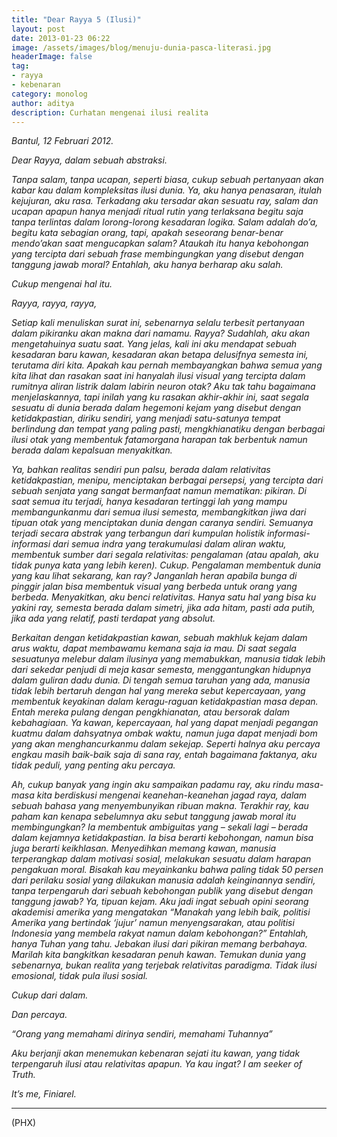 ```yaml
---
title: "Dear Rayya 5 (Ilusi)"
layout: post
date: 2013-01-23 06:22
image: /assets/images/blog/menuju-dunia-pasca-literasi.jpg
headerImage: false
tag:
- rayya
- kebenaran
category: monolog
author: aditya 
description: Curhatan mengenai ilusi realita
---
```


_Bantul, 12 Februari 2012._

_Dear Rayya, dalam sebuah abstraksi._

_Tanpa salam, tanpa ucapan, seperti biasa, cukup sebuah pertanyaan akan kabar kau dalam kompleksitas ilusi dunia. Ya, aku hanya penasaran, itulah kejujuran, aku rasa. Terkadang aku tersadar akan sesuatu ray, salam dan ucapan apapun hanya menjadi ritual rutin yang terlaksana begitu saja tanpa terlintas dalam lorong-lorong kesadaran logika. Salam adalah do’a, begitu kata sebagian orang, tapi, apakah seseorang benar-benar mendo’akan saat mengucapkan salam? Ataukah itu hanya kebohongan yang tercipta dari sebuah frase membingungkan yang disebut dengan tanggung jawab moral? Entahlah, aku hanya berharap aku salah._

_Cukup mengenai hal itu._

_Rayya, rayya, rayya,_

_Setiap kali menuliskan surat ini, sebenarnya selalu terbesit pertanyaan dalam pikiranku akan makna dari namamu. Rayya? Sudahlah, aku akan mengetahuinya suatu saat. Yang jelas, kali ini aku mendapat sebuah kesadaran baru kawan, kesadaran akan betapa delusifnya semesta ini, terutama diri kita. Apakah kau pernah membayangkan bahwa semua yang kita lihat dan rasakan saat ini hanyalah ilusi visual yang tercipta dalam rumitnya aliran listrik dalam labirin neuron otak? Aku tak tahu bagaimana menjelaskannya, tapi inilah yang ku rasakan akhir-akhir ini, saat segala sesuatu di dunia berada dalam hegemoni kejam yang disebut dengan ketidakpastian, diriku sendiri, yang menjadi satu-satunya tempat berlindung dan tempat yang paling pasti, mengkhianatiku dengan berbagai ilusi otak yang membentuk fatamorgana harapan tak berbentuk namun berada dalam kepalsuan menyakitkan._

_Ya, bahkan realitas sendiri pun palsu, berada dalam relativitas ketidakpastian, menipu, menciptakan berbagai persepsi, yang tercipta dari sebuah senjata yang sangat bermanfaat namun mematikan: pikiran. Di saat semua itu terjadi, hanya kesadaran tertinggi lah yang mampu membangunkanmu dari semua ilusi semesta, membangkitkan jiwa dari tipuan otak yang menciptakan dunia dengan caranya sendiri. Semuanya terjadi secara abstrak yang terbangun dari kumpulan holistik informasi-informasi dari semua indra yang terakumulasi dalam aliran waktu, membentuk sumber dari segala relativitas: pengalaman (atau apalah, aku tidak punya kata yang lebih keren). Cukup. Pengalaman membentuk dunia yang kau lihat sekarang, kan ray? Janganlah heran apabila bunga di pinggir jalan bisa membentuk visual yang berbeda untuk orang yang berbeda. Menyakitkan, aku benci relativitas. Hanya satu hal yang bisa ku yakini ray, semesta berada dalam simetri, jika ada hitam, pasti ada putih, jika ada yang relatif, pasti terdapat yang absolut._

_Berkaitan dengan ketidakpastian kawan, sebuah makhluk kejam dalam arus waktu, dapat membawamu kemana saja ia mau. Di saat segala sesuatunya melebur dalam ilusinya yang memabukkan, manusia tidak lebih dari sekedar penjudi di meja kasar semesta, menggantungkan hidupnya dalam guliran dadu dunia. Di tengah semua taruhan yang ada, manusia tidak lebih bertaruh dengan hal yang mereka sebut kepercayaan, yang membentuk keyakinan dalam keragu-raguan ketidakpastian masa depan. Entah mereka pulang dengan pengkhianatan, atau bersorak dalam kebahagiaan. Ya kawan, kepercayaan, hal yang dapat menjadi pegangan kuatmu dalam dahsyatnya ombak waktu, namun juga dapat menjadi bom yang akan menghancurkanmu dalam sekejap. Seperti halnya aku percaya engkau masih baik-baik saja di sana ray, entah bagaimana faktanya, aku tidak peduli, yang penting aku percaya._

_Ah, cukup banyak yang ingin aku sampaikan padamu ray, aku rindu masa-masa kita berdiskusi mengenai keanehan-keanehan jagad raya, dalam sebuah bahasa yang menyembunyikan ribuan makna. Terakhir ray, kau paham kan kenapa sebelumnya aku sebut tanggung jawab moral itu membingungkan? Ia membentuk ambiguitas yang – sekali lagi – berada dalam kejamnya ketidakpastian. Ia bisa berarti kebohongan, namun bisa juga berarti keikhlasan. Menyedihkan memang kawan, manusia terperangkap dalam motivasi sosial, melakukan sesuatu dalam harapan pengakuan moral. Bisakah kau meyainkanku bahwa paling tidak 50 persen dari perilaku sosial yang dilakukan manusia adalah keinginannya sendiri, tanpa terpengaruh dari sebuah kebohongan publik yang disebut dengan tanggung jawab? Ya, tipuan kejam. Aku jadi ingat sebuah opini seorang akademisi amerika yang mengatakan “Manakah yang lebih baik, politisi Amerika yang bertindak ‘jujur’ namun menyengsarakan, atau politisi Indonesia yang membela rakyat namun dalam kebohongan?” Entahlah, hanya Tuhan yang tahu. Jebakan ilusi dari pikiran memang  berbahaya. Marilah kita bangkitkan kesadaran penuh kawan. Temukan dunia yang sebenarnya, bukan realita yang terjebak relativitas paradigma. Tidak ilusi emosional, tidak pula ilusi sosial._

_Cukup dari dalam._

_Dan percaya._

_“Orang yang memahami dirinya sendiri, memahami Tuhannya”_

_Aku berjanji akan menemukan kebenaran sejati itu kawan, yang tidak terpengaruh ilusi atau relativitas apapun. Ya kau ingat? I am seeker of Truth._

_It’s me, Finiarel._

***

(PHX)